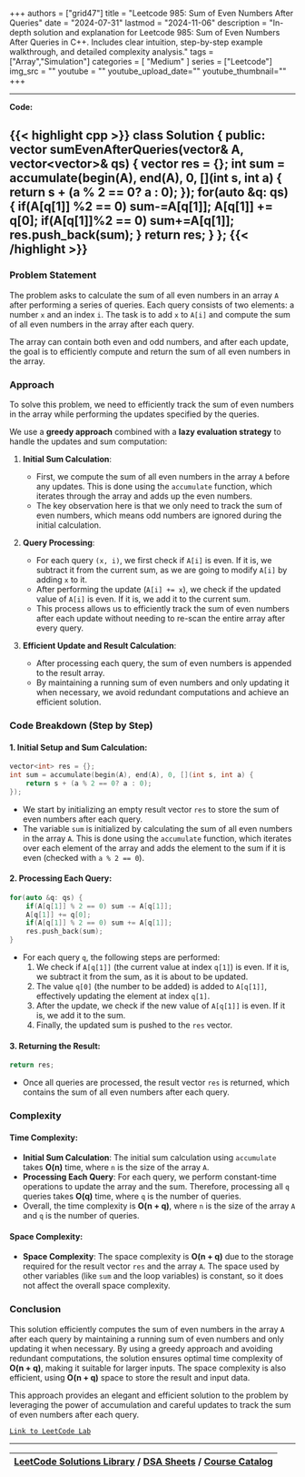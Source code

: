 
+++
authors = ["grid47"]
title = "Leetcode 985: Sum of Even Numbers After Queries"
date = "2024-07-31"
lastmod = "2024-11-06"
description = "In-depth solution and explanation for Leetcode 985: Sum of Even Numbers After Queries in C++. Includes clear intuition, step-by-step example walkthrough, and detailed complexity analysis."
tags = ["Array","Simulation"]
categories = [
    "Medium"
]
series = ["Leetcode"]
img_src = ""
youtube = ""
youtube_upload_date=""
youtube_thumbnail=""
+++



---
**Code:**

{{< highlight cpp >}}
class Solution {
public:
    vector<int> sumEvenAfterQueries(vector<int>& A, vector<vector<int>>& qs) {
        vector<int> res = {};
        int sum = accumulate(begin(A), end(A), 0, [](int s, int a) {
            return s + (a % 2 == 0? a : 0);
        });
        for(auto &q: qs) {
            if(A[q[1]] %2 == 0) sum-=A[q[1]];
            A[q[1]] += q[0];
            if(A[q[1]]%2 == 0) sum+=A[q[1]];
            res.push_back(sum);
        }
        return res;
    }
};
{{< /highlight >}}
---

### Problem Statement

The problem asks to calculate the sum of all even numbers in an array `A` after performing a series of queries. Each query consists of two elements: a number `x` and an index `i`. The task is to add `x` to `A[i]` and compute the sum of all even numbers in the array after each query.

The array can contain both even and odd numbers, and after each update, the goal is to efficiently compute and return the sum of all even numbers in the array.

### Approach

To solve this problem, we need to efficiently track the sum of even numbers in the array while performing the updates specified by the queries.

We use a **greedy approach** combined with a **lazy evaluation strategy** to handle the updates and sum computation:

1. **Initial Sum Calculation**:
   - First, we compute the sum of all even numbers in the array `A` before any updates. This is done using the `accumulate` function, which iterates through the array and adds up the even numbers.
   - The key observation here is that we only need to track the sum of even numbers, which means odd numbers are ignored during the initial calculation.

2. **Query Processing**:
   - For each query `(x, i)`, we first check if `A[i]` is even. If it is, we subtract it from the current sum, as we are going to modify `A[i]` by adding `x` to it.
   - After performing the update (`A[i] += x`), we check if the updated value of `A[i]` is even. If it is, we add it to the current sum.
   - This process allows us to efficiently track the sum of even numbers after each update without needing to re-scan the entire array after every query.

3. **Efficient Update and Result Calculation**:
   - After processing each query, the sum of even numbers is appended to the result array.
   - By maintaining a running sum of even numbers and only updating it when necessary, we avoid redundant computations and achieve an efficient solution.

### Code Breakdown (Step by Step)

#### 1. **Initial Setup and Sum Calculation**:
```cpp
vector<int> res = {};
int sum = accumulate(begin(A), end(A), 0, [](int s, int a) {
    return s + (a % 2 == 0? a : 0);
});
```
- We start by initializing an empty result vector `res` to store the sum of even numbers after each query.
- The variable `sum` is initialized by calculating the sum of all even numbers in the array `A`. This is done using the `accumulate` function, which iterates over each element of the array and adds the element to the sum if it is even (checked with `a % 2 == 0`).

#### 2. **Processing Each Query**:
```cpp
for(auto &q: qs) {
    if(A[q[1]] % 2 == 0) sum -= A[q[1]];
    A[q[1]] += q[0];
    if(A[q[1]] % 2 == 0) sum += A[q[1]];
    res.push_back(sum);
}
```
- For each query `q`, the following steps are performed:
  1. We check if `A[q[1]]` (the current value at index `q[1]`) is even. If it is, we subtract it from the sum, as it is about to be updated.
  2. The value `q[0]` (the number to be added) is added to `A[q[1]]`, effectively updating the element at index `q[1]`.
  3. After the update, we check if the new value of `A[q[1]]` is even. If it is, we add it to the sum.
  4. Finally, the updated sum is pushed to the `res` vector.

#### 3. **Returning the Result**:
```cpp
return res;
```
- Once all queries are processed, the result vector `res` is returned, which contains the sum of all even numbers after each query.

### Complexity

#### Time Complexity:
- **Initial Sum Calculation**: The initial sum calculation using `accumulate` takes **O(n)** time, where `n` is the size of the array `A`.
- **Processing Each Query**: For each query, we perform constant-time operations to update the array and the sum. Therefore, processing all `q` queries takes **O(q)** time, where `q` is the number of queries.
- Overall, the time complexity is **O(n + q)**, where `n` is the size of the array `A` and `q` is the number of queries.

#### Space Complexity:
- **Space Complexity**: The space complexity is **O(n + q)** due to the storage required for the result vector `res` and the array `A`. The space used by other variables (like `sum` and the loop variables) is constant, so it does not affect the overall space complexity.

### Conclusion

This solution efficiently computes the sum of even numbers in the array `A` after each query by maintaining a running sum of even numbers and only updating it when necessary. By using a greedy approach and avoiding redundant computations, the solution ensures optimal time complexity of **O(n + q)**, making it suitable for larger inputs. The space complexity is also efficient, using **O(n + q)** space to store the result and input data.

This approach provides an elegant and efficient solution to the problem by leveraging the power of accumulation and careful updates to track the sum of even numbers after each query.

[`Link to LeetCode Lab`](https://leetcode.com/problems/sum-of-even-numbers-after-queries/description/)

---

| [LeetCode Solutions Library](https://grid47.xyz/leetcode/) / [DSA Sheets](https://grid47.xyz/sheets/) / [Course Catalog](https://grid47.xyz/courses/) |
| --- |
